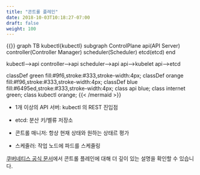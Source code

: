 ```yaml
---
title: "콘트롤 플레인"
date: 2018-10-03T10:18:27-07:00
draft: false
weight: 100
---
```


{{<mermaid>}}
graph TB
kubectl{kubectl}
  subgraph ControlPlane
    api(API Server)
    controller(Controller Manager)
    scheduler(Scheduler)
    etcd(etcd)
  end

  kubectl-->api
  controller-->api
  scheduler-->api
  api-->kubelet
  api-->etcd

  classDef green fill:#9f6,stroke:#333,stroke-width:4px;
  classDef orange fill:#f96,stroke:#333,stroke-width:4px;
  classDef blue fill:#6495ed,stroke:#333,stroke-width:4px;
  class api blue;
  class internet green;
  class kubectl orange;
{{< /mermaid >}}

* 1개 이상의 API 서버: kubectl 의 REST 진입점

* etcd: 분산 키/벨류 저장소

* 콘트롤 매니저: 항상 현재 상태와 원하는 상태르 평가

* 스케줄러: 작업 노드에 파드를 스케줄링

[쿠버네티스 공식 문서](https://kubernetes.io/docs/concepts/overview/components/#master-components)에서 콘트롤 플레인에 대해 더 깊이 있는 설명을 확인할 수 있습니다.